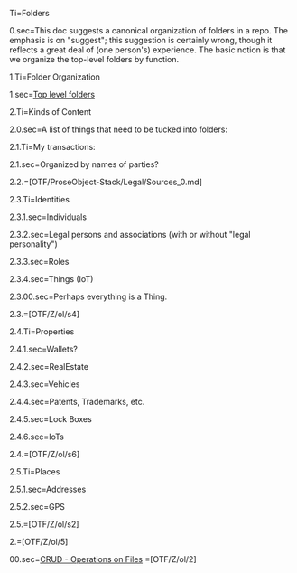 Ti=Folders

0.sec=This doc suggests a canonical organization of folders in a repo.  The emphasis is on "suggest";  this suggestion is certainly wrong, though it reflects a great deal of (one person's) experience.   The basic notion is that we organize the top-level folders by function.

1.Ti=Folder Organization

1.sec=<a href="index.php?action=list&file=">Top level folders</a>

2.Ti=Kinds of Content

2.0.sec=A list of things that need to be tucked into folders:

2.1.Ti=My transactions:

2.1.sec=Organized by names of parties?

2.2.=[OTF/ProseObject-Stack/Legal/Sources_0.md]

2.3.Ti=Identities
 
2.3.1.sec=Individuals

2.3.2.sec=Legal persons and associations (with or without "legal personality")
 
2.3.3.sec=Roles

2.3.4.sec=Things (IoT)

2.3.00.sec=Perhaps everything is a Thing.

2.3.=[OTF/Z/ol/s4]

2.4.Ti=Properties

2.4.1.sec=Wallets?

2.4.2.sec=RealEstate

2.4.3.sec=Vehicles

2.4.4.sec=Patents, Trademarks, etc.
   
2.4.5.sec=Lock Boxes

2.4.6.sec=IoTs

2.4.=[OTF/Z/ol/s6]

2.5.Ti=Places

2.5.1.sec=Addresses

2.5.2.sec=GPS

2.5.=[OTF/Z/ol/s2]

2.=[OTF/Z/ol/5]  

00.sec=<a href="index.php?action=doc&file=OTF/ProseObject-Stack/CRUD_0.md">CRUD - Operations on Files</a>
=[OTF/Z/ol/2]
